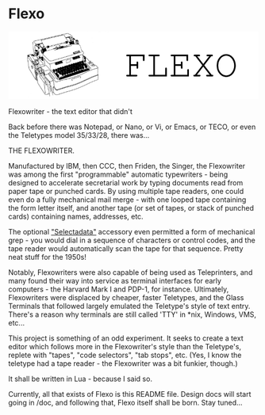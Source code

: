 # Flexo

 ![Banner](Flexowriter.PNG)

 Flexowriter - the text editor that didn't
 
 Back before there was Notepad, or Nano, or Vi, or Emacs, or TECO, or even the Teletypes model 35/33/28, there was...
  
 THE FLEXOWRITER.
 
 Manufactured by IBM, then CCC, then Friden, the Singer, the Flexowriter was among the first "programmable" automatic typewriters - being designed to accelerate secretarial work by typing documents read from paper tape or punched cards. By using multiple tape readers, one could even do a fully mechanical mail merge - with one looped tape containing the form letter itself, and another tape (or set of tapes, or stack of punched cards) containing names, addresses, etc.
 
 The optional ["Selectadata"](https://archive.org/details/bitsavers_fridenFridre_2269022/page/n1/mode/1up?view=theater) accessory even permitted a form of mechanical grep - you would dial in a sequence of characters or control codes, and the tape reader would automatically scan the tape for that sequence. Pretty neat stuff for the 1950s!
 
 
 Notably, Flexowriters were also capable of being used as Teleprinters, and many found their way into service as terminal interfaces for early computers - the Harvard Mark I and PDP-1, for instance. Ultimately, Flexowriters were displaced by cheaper, faster Teletypes, and the Glass Terminals that followed largely emulated the Teletype's style of text entry. There's a reason why terminals are still called 'TTY' in *nix, Windows, VMS, etc...
 
 This project is something of an odd experiment. It seeks to create a text editor which follows more in the Flexowriter's style than the Teletype's, replete with "tapes", "code selectors", "tab stops", etc. (Yes, I know the teletype had a tape reader - the Flexowriter was a bit funkier, though.)
 
 It shall be written in Lua - because I said so.
 
 Currently, all that exists of Flexo is this README file. Design docs will start going in /doc, and following that, Flexo itself shall be born. Stay tuned...
